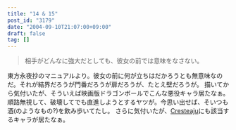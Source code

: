 ```yaml
---
title: "14 & 15"
post_id: "3179"
date: "2004-09-10T21:07:00+09:00"
draft: false
tag: []
---
```



> 相手がどんなに強大だとしても、彼女の前では意味をなさない。

東方永夜抄のマニュアルより。彼女の前に何が立ちはだかろうとも無意味なのだ。それが結界だろうが門番だろうが扉だろうが、たとえ壁だろうが。  描いてから気付いたが、そういえば映画版ドラゴンボールでこんな悪役キャラ居たなぁ。順路無視して、破壊してでも直進しようとするヤツが。今思い出せば、そいつも酒(のようなもの?)を飲み歩いてたし。 さらに気付いたが、[Cresteaju](https://ja.wikipedia.org/wiki/Cresteaju)にも該当するキャラが居たなぁ。
